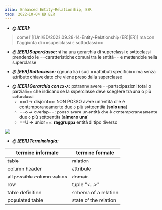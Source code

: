 ```yaml
---
alias: Enhanced Entity–Relationship, EER
tags: 2022-10-04 BD EER
---
```


- ***@ [EER]:***
> come l'[[Uni/BD/2022.09.28-14-Entity-Relationship (ER)|ER]] ma con l'aggiunta di ==superclassi e sottoclassi==
<!--ID: 1670236971033-->


- ***@ [EER] Superclasse:***
	si ha una gerarchia di superclassi e sottoclassi prendendo le ==caratteristiche comuni tra le entità== e mettendole nella superclasse
<!--ID: 1670236971038-->


- ***@ [EER] Sottoclasse:***
	ognuna ha i suoi ==attributi specifici== ma senza attributo chiave dato che viene preso dalla superclasse
<!--ID: 1670236971042-->


- ***@ [EER] Gerarchia con `IS-A`:***
	potranno avere ==partecipazioni totali o parziali== che indicano se la superclasse deve scegliere tra una o più sottoclassi
	- ==d $\to$ disjoint==: NON POSSO avere un'entità che è contemporaneamente due o più sottoentità (**solo una**)
	- ==o $\to$ overlap==: posso avere un'entità che è contemporaneamente due o più sottoentità (**almeno una**)
	- ==U $\to$ union==: **raggruppa** entità di tipo diverso

![](Uni/BD/img/gerardisg.jpeg)
<!--ID: 1670236971047-->



- ***@ [EER] Terminologia:***

| termine informale | termine formale |
|---|---|
| table | relation |
| column header | attribute |
| all possible column values | domain |
| row | tuple "<...>" |
| table definition | schema of a relation |
| populated table | state of the relation |
<!--ID: 1670236971051-->

